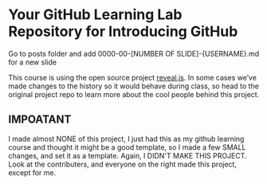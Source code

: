 # Your GitHub Learning Lab Repository for Introducing GitHub

Go to posts folder and add 0000-00-[NUMBER OF SLIDE]-{USERNAME}.md for a new slide 

This course is using the open source project [reveal.js](https://github.com/hakimel/reveal.js/). In some cases we’ve made changes to the history so it would behave during class, so head to the original project repo to learn more about the cool people behind this project.

## IMPOATANT
I made almost NONE of this project, I just had this as my github learning course and thought it might be a good template, so I made a few SMALL changes, and set it as a template. Again, I DIDN'T MAKE THIS PROJECT. Look at the contributers, and everyone on the right made this project, except for me.

